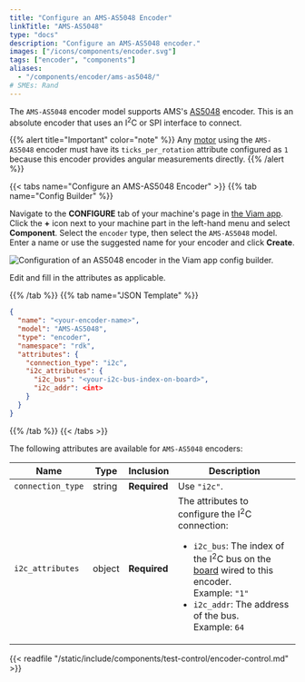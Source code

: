 ```yaml
---
title: "Configure an AMS-AS5048 Encoder"
linkTitle: "AMS-AS5048"
type: "docs"
description: "Configure an AMS-AS5048 encoder."
images: ["/icons/components/encoder.svg"]
tags: ["encoder", "components"]
aliases:
  - "/components/encoder/ams-as5048/"
# SMEs: Rand
---
```


The `AMS-AS5048` encoder model supports AMS's [AS5048](https://ams.com/en/as5048a) encoder.
This is an absolute encoder that uses an I<sup>2</sup>C or SPI interface to connect.

{{% alert title="Important" color="note" %}}
Any [motor](/components/motor/) using the `AMS-AS5048` encoder must have its `ticks_per_rotation` attribute configured as `1` because this encoder provides angular measurements directly.
{{% /alert %}}

{{< tabs name="Configure an AMS-AS5048 Encoder" >}}
{{% tab name="Config Builder" %}}

Navigate to the **CONFIGURE** tab of your machine's page in [the Viam app](https://app.viam.com).
Click the **+** icon next to your machine part in the left-hand menu and select **Component**.
Select the `encoder` type, then select the `AMS-AS5048` model.
Enter a name or use the suggested name for your encoder and click **Create**.

![Configuration of an AS5048 encoder in the Viam app config builder.](/components/encoder/configure-ams.png)

Edit and fill in the attributes as applicable.

{{% /tab %}}
{{% tab name="JSON Template" %}}

```json {class="line-numbers linkable-line-numbers"}
{
  "name": "<your-encoder-name>",
  "model": "AMS-AS5048",
  "type": "encoder",
  "namespace": "rdk",
  "attributes": {
    "connection_type": "i2c",
    "i2c_attributes": {
      "i2c_bus": "<your-i2c-bus-index-on-board>",
      "i2c_addr": <int>
    }
  }
}
```

{{% /tab %}}
{{< /tabs >}}

The following attributes are available for `AMS-AS5048` encoders:

<!-- prettier-ignore -->
| Name | Type | Inclusion | Description |
| ---- | ---- | --------- | ----------- |
| `connection_type` | string | **Required** | Use `"i2c"`. |
| `i2c_attributes` | object | **Required** | The attributes to configure the I<sup>2</sup>C connection: <ul> <li> <code>i2c_bus</code>: The index of the I<sup>2</sup>C bus on the [board](/components/board/) wired to this encoder. <br> Example: `"1"` </li> <li> <code>i2c_addr</code>: The address of the bus. <br> Example: `64` </li> </ul> |

{{< readfile "/static/include/components/test-control/encoder-control.md" >}}
